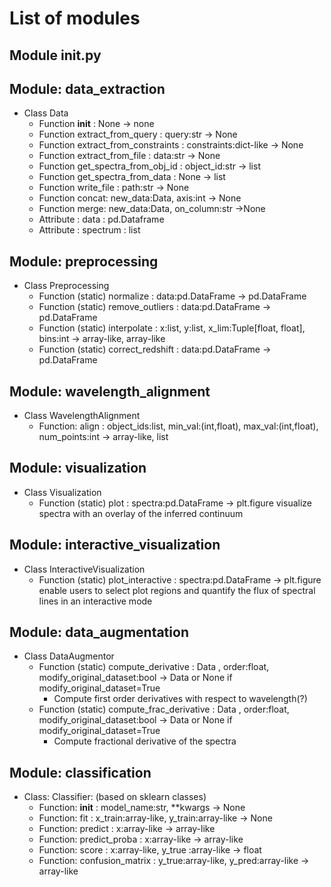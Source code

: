 # List of modules

## Module __init__.py

## Module: data_extraction

- Class Data
    - Function __init__ : None → none
    - Function extract_from_query : query:str → None
    - Function extract_from_constraints : constraints:dict-like → None
    - Function extract_from_file : data:str → None
    - Function get_spectra_from_obj_id : object_id:str → list
    - Function get_spectra_from_data : None → list
    - Function write_file : path:str → None
    - Function concat: new_data:Data, axis:int → None
    - Function merge: new_data:Data, on_column:str →None
    - Attribute : data : pd.Dataframe
    - Attribute : spectrum : list

## Module: preprocessing 
- Class Preprocessing
    - Function (static) normalize : data:pd.DataFrame → pd.DataFrame
    - Function (static) remove_outliers : data:pd.DataFrame → pd.DataFrame
    - Function (static) interpolate : x:list, y:list, x_lim:Tuple[float, float], bins:int → array-like, array-like
    - Function (static) correct_redshift : data:pd.DataFrame → pd.DataFrame

## Module: wavelength_alignment
- Class WavelengthAlignment
    - Function: align : object_ids:list, min_val:(int,float), max_val:(int,float), num_points:int → array-like, list

## Module: visualization
- Class Visualization
    - Function (static) plot : spectra:pd.DataFrame -> plt.figure
    visualize spectra with an overlay of the inferred continuum

## Module: interactive_visualization
- Class InteractiveVisualization
    - Function (static) plot_interactive : spectra:pd.DataFrame -> plt.figure
    enable users to select plot regions and quantify the flux of spectral lines in an interactive mode

## Module: data_augmentation
- Class DataAugmentor
    - Function (static) compute_derivative : Data , order:float, modify_original_dataset:bool -> Data or None if modify_original_dataset=True
        - Compute first order derivatives with respect to wavelength(?)
    - Function (static) compute_frac_derivative : Data , order:float, modify_original_dataset:bool -> Data or None if modify_original_dataset=True
        - Compute fractional derivative of the spectra

## Module: classification 
- Class: Classifier: (based on sklearn classes)
    - Function: __init__ : model_name:str, **kwargs -> None
    - Function: fit : x_train:array-like, y_train:array-like → None
    - Function: predict : x:array-like → array-like
    - Function: predict_proba : x:array-like → array-like 
    - Function: score : x:array-like, y_true :array-like → float
    - Function: confusion_matrix : y_true:array-like, y_pred:array-like -> array-like
